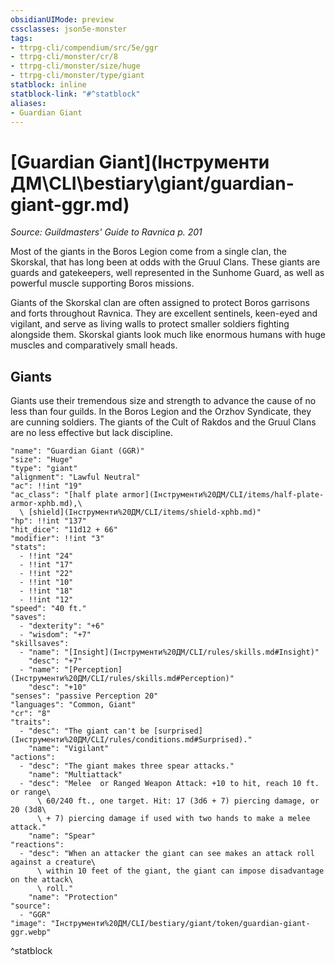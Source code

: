 ```yaml
---
obsidianUIMode: preview
cssclasses: json5e-monster
tags:
- ttrpg-cli/compendium/src/5e/ggr
- ttrpg-cli/monster/cr/8
- ttrpg-cli/monster/size/huge
- ttrpg-cli/monster/type/giant
statblock: inline
statblock-link: "#^statblock"
aliases:
- Guardian Giant
---
```

# [Guardian Giant](Інструменти ДМ\CLI\bestiary\giant/guardian-giant-ggr.md)
*Source: Guildmasters' Guide to Ravnica p. 201*  

Most of the giants in the Boros Legion come from a single clan, the Skorskal, that has long been at odds with the Gruul Clans. These giants are guards and gatekeepers, well represented in the Sunhome Guard, as well as powerful muscle supporting Boros missions.

Giants of the Skorskal clan are often assigned to protect Boros garrisons and forts throughout Ravnica. They are excellent sentinels, keen-eyed and vigilant, and serve as living walls to protect smaller soldiers fighting alongside them. Skorskal giants look much like enormous humans with huge muscles and comparatively small heads.

## Giants

Giants use their tremendous size and strength to advance the cause of no less than four guilds. In the Boros Legion and the Orzhov Syndicate, they are cunning soldiers. The giants of the Cult of Rakdos and the Gruul Clans are no less effective but lack discipline.

```statblock
"name": "Guardian Giant (GGR)"
"size": "Huge"
"type": "giant"
"alignment": "Lawful Neutral"
"ac": !!int "19"
"ac_class": "[half plate armor](Інструменти%20ДМ/CLI/items/half-plate-armor-xphb.md),\
  \ [shield](Інструменти%20ДМ/CLI/items/shield-xphb.md)"
"hp": !!int "137"
"hit_dice": "11d12 + 66"
"modifier": !!int "3"
"stats":
  - !!int "24"
  - !!int "17"
  - !!int "22"
  - !!int "10"
  - !!int "18"
  - !!int "12"
"speed": "40 ft."
"saves":
  - "dexterity": "+6"
  - "wisdom": "+7"
"skillsaves":
  - "name": "[Insight](Інструменти%20ДМ/CLI/rules/skills.md#Insight)"
    "desc": "+7"
  - "name": "[Perception](Інструменти%20ДМ/CLI/rules/skills.md#Perception)"
    "desc": "+10"
"senses": "passive Perception 20"
"languages": "Common, Giant"
"cr": "8"
"traits":
  - "desc": "The giant can't be [surprised](Інструменти%20ДМ/CLI/rules/conditions.md#Surprised)."
    "name": "Vigilant"
"actions":
  - "desc": "The giant makes three spear attacks."
    "name": "Multiattack"
  - "desc": "Melee  or Ranged Weapon Attack: +10 to hit, reach 10 ft. or range\
      \ 60/240 ft., one target. Hit: 17 (3d6 + 7) piercing damage, or 20 (3d8\
      \ + 7) piercing damage if used with two hands to make a melee attack."
    "name": "Spear"
"reactions":
  - "desc": "When an attacker the giant can see makes an attack roll against a creature\
      \ within 10 feet of the giant, the giant can impose disadvantage on the attack\
      \ roll."
    "name": "Protection"
"source":
  - "GGR"
"image": "Інструменти%20ДМ/CLI/bestiary/giant/token/guardian-giant-ggr.webp"
```
^statblock